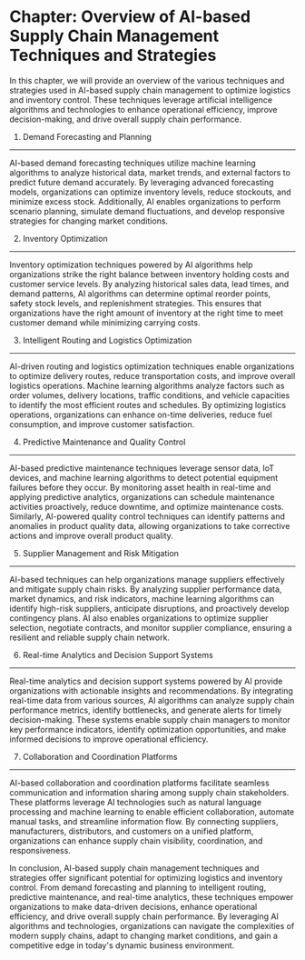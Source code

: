 Chapter: Overview of AI-based Supply Chain Management Techniques and Strategies
===============================================================================

In this chapter, we will provide an overview of the various techniques and strategies used in AI-based supply chain management to optimize logistics and inventory control. These techniques leverage artificial intelligence algorithms and technologies to enhance operational efficiency, improve decision-making, and drive overall supply chain performance.

1. Demand Forecasting and Planning
----------------------------------

AI-based demand forecasting techniques utilize machine learning algorithms to analyze historical data, market trends, and external factors to predict future demand accurately. By leveraging advanced forecasting models, organizations can optimize inventory levels, reduce stockouts, and minimize excess stock. Additionally, AI enables organizations to perform scenario planning, simulate demand fluctuations, and develop responsive strategies for changing market conditions.

2. Inventory Optimization
-------------------------

Inventory optimization techniques powered by AI algorithms help organizations strike the right balance between inventory holding costs and customer service levels. By analyzing historical sales data, lead times, and demand patterns, AI algorithms can determine optimal reorder points, safety stock levels, and replenishment strategies. This ensures that organizations have the right amount of inventory at the right time to meet customer demand while minimizing carrying costs.

3. Intelligent Routing and Logistics Optimization
-------------------------------------------------

AI-driven routing and logistics optimization techniques enable organizations to optimize delivery routes, reduce transportation costs, and improve overall logistics operations. Machine learning algorithms analyze factors such as order volumes, delivery locations, traffic conditions, and vehicle capacities to identify the most efficient routes and schedules. By optimizing logistics operations, organizations can enhance on-time deliveries, reduce fuel consumption, and improve customer satisfaction.

4. Predictive Maintenance and Quality Control
---------------------------------------------

AI-based predictive maintenance techniques leverage sensor data, IoT devices, and machine learning algorithms to detect potential equipment failures before they occur. By monitoring asset health in real-time and applying predictive analytics, organizations can schedule maintenance activities proactively, reduce downtime, and optimize maintenance costs. Similarly, AI-powered quality control techniques can identify patterns and anomalies in product quality data, allowing organizations to take corrective actions and improve overall product quality.

5. Supplier Management and Risk Mitigation
------------------------------------------

AI-based techniques can help organizations manage suppliers effectively and mitigate supply chain risks. By analyzing supplier performance data, market dynamics, and risk indicators, machine learning algorithms can identify high-risk suppliers, anticipate disruptions, and proactively develop contingency plans. AI also enables organizations to optimize supplier selection, negotiate contracts, and monitor supplier compliance, ensuring a resilient and reliable supply chain network.

6. Real-time Analytics and Decision Support Systems
---------------------------------------------------

Real-time analytics and decision support systems powered by AI provide organizations with actionable insights and recommendations. By integrating real-time data from various sources, AI algorithms can analyze supply chain performance metrics, identify bottlenecks, and generate alerts for timely decision-making. These systems enable supply chain managers to monitor key performance indicators, identify optimization opportunities, and make informed decisions to improve operational efficiency.

7. Collaboration and Coordination Platforms
-------------------------------------------

AI-based collaboration and coordination platforms facilitate seamless communication and information sharing among supply chain stakeholders. These platforms leverage AI technologies such as natural language processing and machine learning to enable efficient collaboration, automate manual tasks, and streamline information flow. By connecting suppliers, manufacturers, distributors, and customers on a unified platform, organizations can enhance supply chain visibility, coordination, and responsiveness.

In conclusion, AI-based supply chain management techniques and strategies offer significant potential for optimizing logistics and inventory control. From demand forecasting and planning to intelligent routing, predictive maintenance, and real-time analytics, these techniques empower organizations to make data-driven decisions, enhance operational efficiency, and drive overall supply chain performance. By leveraging AI algorithms and technologies, organizations can navigate the complexities of modern supply chains, adapt to changing market conditions, and gain a competitive edge in today's dynamic business environment.
